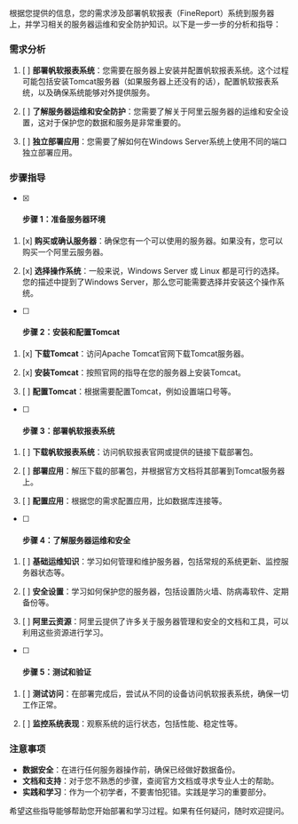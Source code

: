 根据您提供的信息，您的需求涉及部署帆软报表（FineReport）系统到服务器上，并学习相关的服务器运维和安全防护知识。以下是一步一步的分析和指导：

### 需求分析

1. [ ] **部署帆软报表系统**：您需要在服务器上安装并配置帆软报表系统。这个过程可能包括安装Tomcat服务器（如果服务器上还没有的话），配置帆软报表系统，以及确保系统能够对外提供服务。

2. [ ] **了解服务器运维和安全防护**：您需要了解关于阿里云服务器的运维和安全设置，这对于保护您的数据和服务是非常重要的。

3. [ ] **独立部署应用**：您需要了解如何在Windows Server系统上使用不同的端口独立部署应用。

### 步骤指导

- [x] #### 步骤 1：准备服务器环境

1. [x] **购买或确认服务器**：确保您有一个可以使用的服务器。如果没有，您可以购买一个阿里云服务器。

2. [x] **选择操作系统**：一般来说，Windows Server 或 Linux 都是可行的选择。您的描述中提到了Windows Server，那么您可能需要选择并安装这个操作系统。

- [ ] #### 步骤 2：安装和配置Tomcat

1. [x] **下载Tomcat**：访问Apache Tomcat官网下载Tomcat服务器。

2. [x] **安装Tomcat**：按照官网的指导在您的服务器上安装Tomcat。

3. [ ] **配置Tomcat**：根据需要配置Tomcat，例如设置端口号等。

- [ ] #### 步骤 3：部署帆软报表系统

1. [ ] **下载帆软报表系统**：访问帆软报表官网或提供的链接下载部署包。

2. [ ] **部署应用**：解压下载的部署包，并根据官方文档将其部署到Tomcat服务器上。

3. [ ] **配置应用**：根据您的需求配置应用，比如数据库连接等。

- [ ] #### 步骤 4：了解服务器运维和安全

1. [ ] **基础运维知识**：学习如何管理和维护服务器，包括常规的系统更新、监控服务器状态等。

2. [ ] **安全设置**：学习如何保护您的服务器，包括设置防火墙、防病毒软件、定期备份等。

3. [ ] **阿里云资源**：阿里云提供了许多关于服务器管理和安全的文档和工具，可以利用这些资源进行学习。

- [ ] #### 步骤 5：测试和验证

1. [ ] **测试访问**：在部署完成后，尝试从不同的设备访问帆软报表系统，确保一切工作正常。

2. [ ] **监控系统表现**：观察系统的运行状态，包括性能、稳定性等。

### 注意事项

- **数据安全**：在进行任何服务器操作前，确保已经做好数据备份。
- **文档和支持**：对于您不熟悉的步骤，查阅官方文档或寻求专业人士的帮助。
- **实践和学习**：作为一个初学者，不要害怕犯错。实践是学习的重要部分。

希望这些指导能够帮助您开始部署和学习过程。如果有任何疑问，随时欢迎提问。